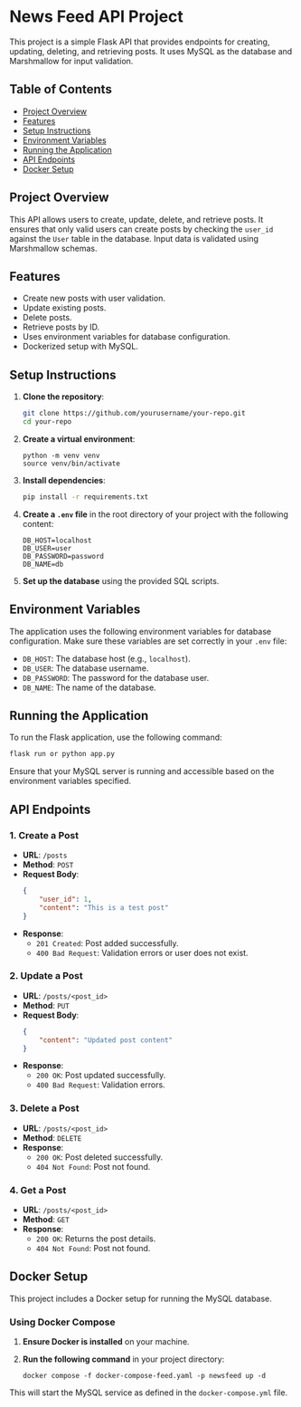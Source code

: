 
# News Feed API Project

This project is a simple Flask API that provides endpoints for creating, updating, deleting, and retrieving posts. It uses MySQL as the database and Marshmallow for input validation.

## Table of Contents

- [Project Overview](#project-overview)
- [Features](#features)
- [Setup Instructions](#setup-instructions)
- [Environment Variables](#environment-variables)
- [Running the Application](#running-the-application)
- [API Endpoints](#api-endpoints)
- [Docker Setup](#docker-setup)


## Project Overview

This API allows users to create, update, delete, and retrieve posts. It ensures that only valid users can create posts by checking the `user_id` against the `User` table in the database. Input data is validated using Marshmallow schemas.

## Features

- Create new posts with user validation.
- Update existing posts.
- Delete posts.
- Retrieve posts by ID.
- Uses environment variables for database configuration.
- Dockerized setup with MySQL.

## Setup Instructions

1. **Clone the repository**:

    ```bash
    git clone https://github.com/yourusername/your-repo.git
    cd your-repo
    ```

2. **Create a virtual environment**:

    ```
    python -m venv venv
    source venv/bin/activate
    ```

3. **Install dependencies**:

    ```bash
    pip install -r requirements.txt
    ```

4. **Create a `.env` file** in the root directory of your project with the following content:

    ```env
    DB_HOST=localhost
    DB_USER=user
    DB_PASSWORD=password
    DB_NAME=db
    ```

5. **Set up the database** using the provided SQL scripts.

## Environment Variables

The application uses the following environment variables for database configuration. Make sure these variables are set correctly in your `.env` file:

- `DB_HOST`: The database host (e.g., `localhost`).
- `DB_USER`: The database username.
- `DB_PASSWORD`: The password for the database user.
- `DB_NAME`: The name of the database.

## Running the Application

To run the Flask application, use the following command:

```bash
flask run or python app.py
```

Ensure that your MySQL server is running and accessible based on the environment variables specified.

## API Endpoints

### 1. Create a Post

- **URL**: `/posts`
- **Method**: `POST`
- **Request Body**:
    ```json
    {
        "user_id": 1,
        "content": "This is a test post"
    }
    ```
- **Response**:
    - `201 Created`: Post added successfully.
    - `400 Bad Request`: Validation errors or user does not exist.

### 2. Update a Post

- **URL**: `/posts/<post_id>`
- **Method**: `PUT`
- **Request Body**:
    ```json
    {
        "content": "Updated post content"
    }
    ```
- **Response**:
    - `200 OK`: Post updated successfully.
    - `400 Bad Request`: Validation errors.

### 3. Delete a Post

- **URL**: `/posts/<post_id>`
- **Method**: `DELETE`
- **Response**:
    - `200 OK`: Post deleted successfully.
    - `404 Not Found`: Post not found.

### 4. Get a Post

- **URL**: `/posts/<post_id>`
- **Method**: `GET`
- **Response**:
    - `200 OK`: Returns the post details.
    - `404 Not Found`: Post not found.

## Docker Setup

This project includes a Docker setup for running the MySQL database.

### Using Docker Compose

1. **Ensure Docker is installed** on your machine.
2. **Run the following command** in your project directory:

    ```
    docker compose -f docker-compose-feed.yaml -p newsfeed up -d

    ```

This will start the MySQL service as defined in the `docker-compose.yml` file.
